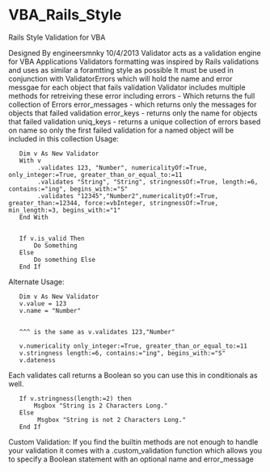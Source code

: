 VBA_Rails_Style
===============

Rails Style Validation for VBA

Designed By engineersmnky 10/4/2013
Validator acts as a validation engine for VBA Applications
Validators formatting was inspired by Rails validations and uses as similar a foramtting style as possible
It must be used in conjunction with ValidatorErrors which will hold the name and error messgae for each object that fails validation
 Validator includes multiple methods for retreiving these error including
 errors - Which returns the full collection of Errors
 error_messages - which returns only the messages for objects that failed validation
 error_keys - returns only the name for objects that failed validation
 uniq_keys - returns a unique collection of errors based on name so only the first failed validation for a named object will be included in this collection
Usage:

       Dim v As New Validator
       With v
            .validates 123, "Number", numericalityOf:=True, only_integer:=True, greater_than_or_equal_to:=11
            .validates "String", "String", stringnessOf:=True, length:=6, contains:="ing", begins_with:="S"
            .validates "12345","Number2",numericalityOf:=True, greater_than:=12344, force:=vbInteger, stringnessOf:=True, min_length:=3, begins_with:="1"
       End With


       If v.is_valid Then
           Do Something
       Else
           Do something Else
       End If
       
 Alternate Usage:
 
       Dim v As New Validator
       v.value = 123
       v.name = "Number"


       ^^^ is the same as v.validates 123,"Number"

       v.numericality only_integer:=True, greater_than_or_equal_to:=11
       v.stringness length:=6, contains:="ing", begins_with:="S"
       v.dateness 
       
 Each validates call returns a Boolean so you can use this in conditionals as well.
 
 
       If v.stringness(length:=2) then
           Msgbox "String is 2 Characters Long."
       Else
            Msgbox "String is not 2 Characters Long."
       End If


 Custom Validation:
   If you find the builtin methods are not enough to handle your validation it comes with a .custom_validation function which allows you to 
       specify a Boolean statement with an optional name and error_message

